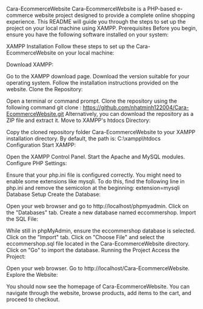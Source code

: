 Cara-EcommerceWebsite
Cara-EcommerceWebsite is a PHP-based e-commerce website project designed to provide a complete online shopping experience. This README will guide you through the steps to set up the project on your local machine using XAMPP.
Prerequisites
Before you begin, ensure you have the following software installed on your system:

XAMPP
Installation
Follow these steps to set up the Cara-EcommerceWebsite on your local machine:

Download XAMPP:

Go to the XAMPP download page.
Download the version suitable for your operating system.
Follow the installation instructions provided on the website.
Clone the Repository:

Open a terminal or command prompt.
Clone the repository using the following command
git clone :  https://github.com/nhatminh122004/Cara-EcommerceWebsite.git
Alternatively, you can download the repository as a ZIP file and extract it.
Move to XAMPP's htdocs Directory:

Copy the cloned repository folder Cara-EcommerceWebsite to your XAMPP installation directory. By default, the path is:
C:\xampp\htdocs\
Configuration
Start XAMPP:

Open the XAMPP Control Panel.
Start the Apache and MySQL modules.
Configure PHP Settings:

Ensure that your php.ini file is configured correctly.
You might need to enable some extensions like mysqli. To do this, find the following line in php.ini and remove the semicolon at the beginning: 
extension=mysqli
Database Setup
Create the Database:

Open your web browser and go to http://localhost/phpmyadmin.
Click on the "Databases" tab.
Create a new database named eccommershop.
Import the SQL File:

While still in phpMyAdmin, ensure the eccommershop database is selected.
Click on the "Import" tab.
Click on "Choose File" and select the eccommershop.sql file located in the Cara-EcommerceWebsite directory.
Click on "Go" to import the database.
Running the Project
Access the Project:

Open your web browser.
Go to http://localhost/Cara-EcommerceWebsite.
Explore the Website:

You should now see the homepage of Cara-EcommerceWebsite.
You can navigate through the website, browse products, add items to the cart, and proceed to checkout.
